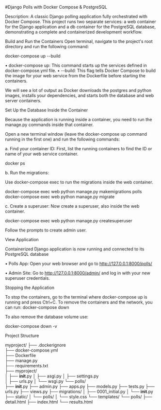 #Django Polls with Docker Compose & PostgreSQL

Description: A classic Django polling application fully orchestrated with Docker Compose.
This project runs two separate services: a web container for the Django application and a db container for the PostgreSQL database,
demonstrating a complete and containerized development workflow.

 Build and Run the Containers
Open terminal, navigate to the project's root directory and run the following command:

docker-compose up --build

•	docker-compose up: This command starts up the services defined in docker-compose.yml file.
•	--build: This flag tells Docker Compose to build the image for your web service from the Dockerfile before starting the containers.

We will see a lot of output as Docker downloads the postgres and python images, installs your dependencies, and starts both the database and web server containers.
 
 Set Up the Database Inside the Container
 
Because the application is running inside a container, you need to run the manage.py commands inside that container.

Open a new terminal window (leave the docker-compose up command running in the first one) and run the following commands:

a. Find your container ID: First, list the running containers to find the ID or name of your web service container.

docker ps

b. Run the migrations:

Use docker-compose exec to run the migrations inside the web container.

docker-compose exec web python manage.py makemigrations polls
docker-compose exec web python manage.py migrate

c. Create a superuser: 
Now create a superuser, also inside the web container.

docker-compose exec web python manage.py createsuperuser

Follow the prompts to create admin user.
 
 
 View Application
 
Containerized Django application is now running and connected to its PostgreSQL database

•	Polls App: Open your web browser and go to http://127.0.0.1:8000/polls/

•	Admin Site: Go to http://127.0.0.1:8000/admin/ and log in with your new superuser credentials.

Stopping the Application

To stop the containers, go to the terminal where docker-compose up is running and press Ctrl+C. To remove the containers and the network, you can run:
docker-compose down

To also remove the database volume  use:

docker-compose down -v

Project Structure

myproject/
├── .dockerignore              
├── docker-compose.yml         
├── Dockerfile                 
├── manage.py                  
├── requirements.txt           
├── myproject/                
│   ├── __init__.py
│   ├── asgi.py
│   ├── settings.py           
│   ├── urls.py
│   └── wsgi.py
└── polls/                    
    ├── __init__.py
    ├── admin.py
    ├── apps.py
    ├── models.py
    ├── tests.py
    ├── urls.py
    ├── views.py
    ├── migrations/
    │   ├── 0001_initial.py
    │   └── __init__.py
    ├── static/
    │   └── polls/
    │       └── style.css
    └── templates/
        └── polls/
            ├── detail.html
            ├── index.html
            └── results.html

